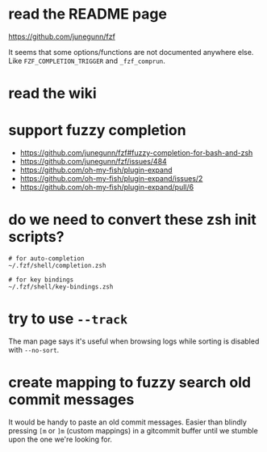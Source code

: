 # read the README page

<https://github.com/junegunn/fzf>

It seems that some options/functions are not documented anywhere else.
Like `FZF_COMPLETION_TRIGGER` and `_fzf_comprun`.

# read the wiki

#
# support fuzzy completion

- <https://github.com/junegunn/fzf#fuzzy-completion-for-bash-and-zsh>
- <https://github.com/junegunn/fzf/issues/484>
- <https://github.com/oh-my-fish/plugin-expand>
- <https://github.com/oh-my-fish/plugin-expand/issues/2>
- <https://github.com/oh-my-fish/plugin-expand/pull/6>

# do we need to convert these zsh init scripts?

    # for auto-completion
    ~/.fzf/shell/completion.zsh

    # for key bindings
    ~/.fzf/shell/key-bindings.zsh

# try to use `--track`

The man page says it's useful when  browsing logs while sorting is disabled with
`--no-sort`.

# create mapping to fuzzy search old commit messages

It would be handy to paste an old commit messages.
Easier  than blindly  pressing `[m`  or `]m`  (custom mappings)  in a  gitcommit
buffer until we stumble upon the one we're looking for.
